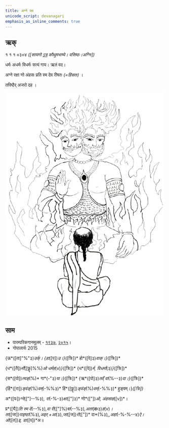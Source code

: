 ```yaml
---
title: अग्ने रक्ष  
unicode_script: devanagari  
emphasis_as_inline_comments: true
---   
```


## ऋक्

१ १ १ ०३०४ *([सायणो [ऽत्र](https://archive.org/details/SamaVedaSanhitaWithSayanabhashyaVolume1SatyavrataSamasrami1874bis/page/n169&sa=D&ust=1542425956389000) कौथुमभाष्ये। वसिष्ठः।अग्निः])*

धर्मः अधर्मः विधर्मः सत्यं गाय। ऋतं वद।

अग्ने रक्षा णो अंहसः प्रति स्म देव रीषतः *(=हिंसतः)*  ।

तपिष्ठैर् अजरो दह  ।

![](../images/agni-giving-abhaya-to-Rtvik-or-yajamAna.png)


## साम

- पारम्परिकगानमूलम् - [१९३७](https://archive.org/stream/sAmaveda-jaiminIya-paravastu-paramparA-docs/sAmaveda-paravastu-1937#page/n15/mode/1up), [२०१५](https://archive.org/stream/sAmaveda-jaiminIya-paravastu-paramparA-docs/UDAKA%20SAANTHI%20SAAMAANI#page/n2/mode/1up&sa=D&ust=1542425956390000)।
- गोपालार्यः 2015  
<div class="audioEmbed" src="https://archive
.org/download/jaiminIya-sAma-gAna-paravastu-tradition-gopAla-2015/agne-raxa.mp3"></div>

{ऊ*([ता]"%"३)*उर्क्। {हा*([प])*उ।}*([त्रिः])* हो*([पे]३)*वाक्।}*([त्रिः])*

{ध*([तै])*र्मो*([फॣ]%%)*ओ धर्मह*(v)*}*([त्रिः])* {ध*([पे])*र्म, विधर्मा*(३)*}*([त्रिः])*

{स*([पो])*त्यङ्*(%)* गा*(-"३)*या।}*([त्रिः])* {ऋ*([पो]३)*तव्ँ वा*(%--३)*दा।}*([त्रिः])*

{हिं*([रा])*ङ्वंङ्*(%)*वम्*(-%%३)* हिं*([फॣ])*ङ्वंङ्*(%)*वम्*(-%%३)* हुङ्वम्।}*([त्रिः])*

अ*([पः])*ग्ने*(["]--%३)*, रा*(-%-३)*क्षा*(["]३)* णो*(["])*ओ, अंहसाह*([v])*।

प्र*([घै])*ति स्म दे*(--%३)*,वा री*(["]%)*षा*(--%३)*,अता*(~~दाः~~३)*ह*(v)*।  
ता*([जा])*पाइष्ठा*(%३)*,अइर् +आ*(३),*जा*([ज])*रो*(["])* दा*(%३)*,,अहा*(-%-%--४)*ऐ।  
ओ*([त])*इ, डा*([प])*अ॥